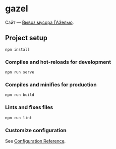 # gazel
Сайт — [Вывоз мусора ГАЗелью](https://vyvoz-musora-gazel.ru).

## Project setup
```
npm install
```

### Compiles and hot-reloads for development
```
npm run serve
```

### Compiles and minifies for production
```
npm run build
```

### Lints and fixes files
```
npm run lint
```

### Customize configuration
See [Configuration Reference](https://cli.vuejs.org/config/).

